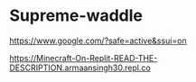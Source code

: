 # Supreme-waddle
https://www.google.com/?safe=active&ssui=on

https://Minecraft-On-Replit-READ-THE-DESCRIPTION.armaansingh30.repl.co
